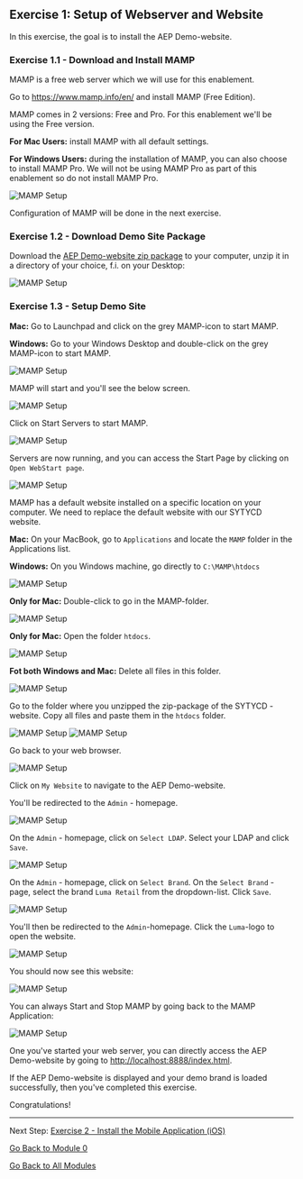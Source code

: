 ## Exercise 1: Setup of Webserver and Website

In this exercise, the goal is to install the AEP Demo-website.

### Exercise 1.1 - Download and Install MAMP

MAMP is a free web server which we will use for this enablement.

Go to <a href="https://www.mamp.info/en/" target="_blank">https://www.mamp.info/en/</a> and install MAMP (Free Edition).

MAMP comes in 2 versions: Free and Pro. For this enablement we'll be using the Free version. 

**For Mac Users:** install MAMP with all default settings.

**For Windows Users:** during the installation of MAMP, you can also choose to install MAMP Pro. We will not be using MAMP Pro as part of this enablement so do not install MAMP Pro.

![MAMP Setup](./images/win_mamppro.png)

Configuration of MAMP will be done in the next exercise.

### Exercise 1.2 - Download Demo Site Package
Download the [AEP Demo-website zip package](../../assets/website/sytycd_demo_site.zip) to your computer, unzip it in a directory of your choice, f.i. on your Desktop:

![MAMP Setup](./images/mamp_app6.png)


### Exercise 1.3 - Setup Demo Site

**Mac:** Go to Launchpad and click on the grey MAMP-icon to start MAMP.

**Windows:** Go to your Windows Desktop and double-click on the grey MAMP-icon to start MAMP.

![MAMP Setup](./images/mamp.png)

MAMP will start and you'll see the below screen.

![MAMP Setup](./images/mamp1.png)

Click on Start Servers to start MAMP.

![MAMP Setup](./images/mamp2.png)

Servers are now running, and you can access the Start Page by clicking on ``Open WebStart page``.

![MAMP Setup](./images/mamp_localhost.png)

MAMP has a default website installed on a specific location on your computer. We need to replace the default website with our SYTYCD website.

**Mac:** On your MacBook, go to ``Applications`` and locate the ``MAMP`` folder in the Applications list.

**Windows:** On you Windows machine, go directly to ``C:\MAMP\htdocs``

![MAMP Setup](./images/mamp_app1.png)

**Only for Mac:** Double-click to go in the MAMP-folder.

![MAMP Setup](./images/mamp_app2.png)

**Only for Mac:** Open the folder ``htdocs``.

![MAMP Setup](./images/mamp_app3.png)

**Fot both Windows and Mac:** Delete all files in this folder.

![MAMP Setup](./images/mamp_app4.png)

Go to the folder where you unzipped the zip-package of the SYTYCD - website. Copy all files and paste them in the ``htdocs`` folder.

![MAMP Setup](./images/mamp_app6.png)
![MAMP Setup](./images/mamp_app7.png)

Go back to your web browser.

![MAMP Setup](./images/mamp_localhost.png)

Click on ``My Website`` to navigate to the AEP Demo-website.

You'll be redirected to the ``Admin`` - homepage.

![MAMP Setup](./images/mamp_boutique_admin1.png)

On the ``Admin`` - homepage, click on ``Select LDAP``. Select your LDAP and click ``Save``.

![MAMP Setup](./images/mamp_boutique_admin1a.png)

On the ``Admin`` - homepage, click on ``Select Brand``. On the ``Select Brand`` - page, select the brand ``Luma Retail`` from the dropdown-list. Click ``Save``.

![MAMP Setup](./images/mamp_boutique_admin3.png)

You'll then be redirected to the ``Admin``-homepage. Click the ``Luma``-logo to open the website.

![MAMP Setup](./images/mamp_boutique_admin3a.png)

You should now see this website:

![MAMP Setup](./images/mamp_boutique.png)

You can always Start and Stop MAMP by going back to the MAMP Application:

![MAMP Setup](./images/mamp2.png)

One you've started your web server, you can directly access the AEP Demo-website by going to [http://localhost:8888/index.html](http://localhost:8888/index.html).

If the AEP Demo-website is displayed and your demo brand is loaded successfully, then you've completed this exercise.

Congratulations!

---

Next Step: [Exercise 2 - Install the Mobile Application (iOS)](./ex2.md)

[Go Back to Module 0](../README.md)

[Go Back to All Modules](../../../README.md)



